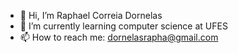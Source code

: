 - 👋 Hi, I’m Raphael Correia Dornelas
- 🌱 I’m currently learning computer science at UFES
- 📫 How to reach me: dornelasrapha@gmail.com
